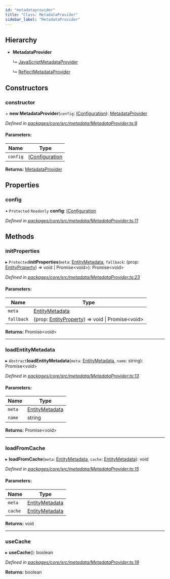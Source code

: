 ```yaml
---
id: "metadataprovider"
title: "Class: MetadataProvider"
sidebar_label: "MetadataProvider"
---
```


## Hierarchy

* **MetadataProvider**

  ↳ [JavaScriptMetadataProvider](javascriptmetadataprovider.md)

  ↳ [ReflectMetadataProvider](reflectmetadataprovider.md)

## Constructors

### constructor

\+ **new MetadataProvider**(`config`: [IConfiguration](../interfaces/iconfiguration.md)): [MetadataProvider](metadataprovider.md)

*Defined in [packages/core/src/metadata/MetadataProvider.ts:9](https://github.com/mikro-orm/mikro-orm/blob/8766baa31/packages/core/src/metadata/MetadataProvider.ts#L9)*

#### Parameters:

Name | Type |
------ | ------ |
`config` | [IConfiguration](../interfaces/iconfiguration.md) |

**Returns:** [MetadataProvider](metadataprovider.md)

## Properties

### config

• `Protected` `Readonly` **config**: [IConfiguration](../interfaces/iconfiguration.md)

*Defined in [packages/core/src/metadata/MetadataProvider.ts:11](https://github.com/mikro-orm/mikro-orm/blob/8766baa31/packages/core/src/metadata/MetadataProvider.ts#L11)*

## Methods

### initProperties

▸ `Protected`**initProperties**(`meta`: [EntityMetadata](entitymetadata.md), `fallback`: (prop: [EntityProperty](../interfaces/entityproperty.md)) => void \| Promise&#60;void>): Promise&#60;void>

*Defined in [packages/core/src/metadata/MetadataProvider.ts:23](https://github.com/mikro-orm/mikro-orm/blob/8766baa31/packages/core/src/metadata/MetadataProvider.ts#L23)*

#### Parameters:

Name | Type |
------ | ------ |
`meta` | [EntityMetadata](entitymetadata.md) |
`fallback` | (prop: [EntityProperty](../interfaces/entityproperty.md)) => void \| Promise&#60;void> |

**Returns:** Promise&#60;void>

___

### loadEntityMetadata

▸ `Abstract`**loadEntityMetadata**(`meta`: [EntityMetadata](entitymetadata.md), `name`: string): Promise&#60;void>

*Defined in [packages/core/src/metadata/MetadataProvider.ts:13](https://github.com/mikro-orm/mikro-orm/blob/8766baa31/packages/core/src/metadata/MetadataProvider.ts#L13)*

#### Parameters:

Name | Type |
------ | ------ |
`meta` | [EntityMetadata](entitymetadata.md) |
`name` | string |

**Returns:** Promise&#60;void>

___

### loadFromCache

▸ **loadFromCache**(`meta`: [EntityMetadata](entitymetadata.md), `cache`: [EntityMetadata](entitymetadata.md)): void

*Defined in [packages/core/src/metadata/MetadataProvider.ts:15](https://github.com/mikro-orm/mikro-orm/blob/8766baa31/packages/core/src/metadata/MetadataProvider.ts#L15)*

#### Parameters:

Name | Type |
------ | ------ |
`meta` | [EntityMetadata](entitymetadata.md) |
`cache` | [EntityMetadata](entitymetadata.md) |

**Returns:** void

___

### useCache

▸ **useCache**(): boolean

*Defined in [packages/core/src/metadata/MetadataProvider.ts:19](https://github.com/mikro-orm/mikro-orm/blob/8766baa31/packages/core/src/metadata/MetadataProvider.ts#L19)*

**Returns:** boolean
